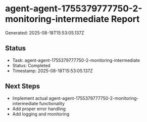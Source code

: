 # agent-agent-1755379777750-2-monitoring-intermediate Report

Generated: 2025-08-18T15:53:05.137Z

## Status
- Task: agent-agent-1755379777750-2-monitoring-intermediate
- Status: Completed
- Timestamp: 2025-08-18T15:53:05.137Z

## Next Steps
- Implement actual agent-agent-1755379777750-2-monitoring-intermediate functionality
- Add proper error handling
- Add logging and monitoring
